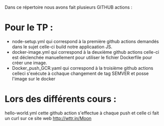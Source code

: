 Dans ce répertoire nous avons fait plusieurs GITHUB actions :  
# Pour le TP :    
* node-setup.yml qui correspond à la première github actions demandés dans le sujet celle-ci build notre applicaation JS.   
* docker-image.yml qui correspond à la deuxième github actions celle-ci est déclenchée manuellement pour utiliser le fichier Dockerfile pour créer une image. 
* Docker_push_GCR.yaml qui correspond à la troisième github actions celleci s'exécute à cchaque changement de tag SEMVER et posse l'image sur le docker
  
# Lors des différents cours :  
  
hello-world.yml cette github action s'effectue à chaque push et celle ci fait un curl sur ce site web http://wttr.in/Moon 
